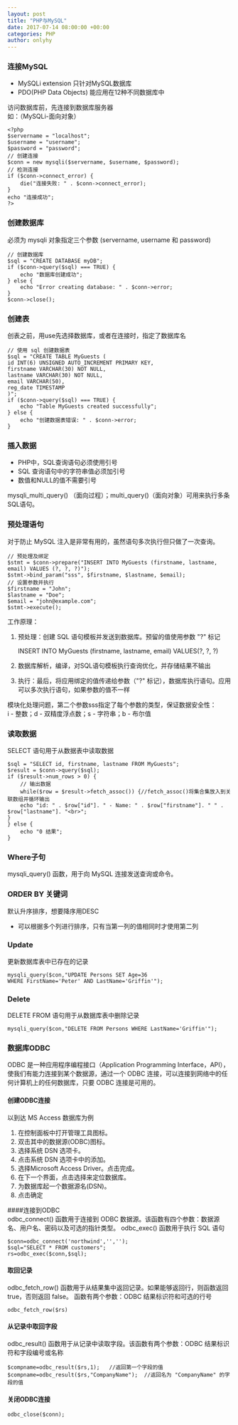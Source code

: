 ```yaml
---
layout: post
title: "PHP与MySQL"
date: 2017-07-14 08:00:00 +00:00
categories: PHP
author: onlyhy
---  
```

### 连接MySQL  
* MySQLi extension  只针对MySQL数据库
* PDO(PHP Data Objects)  能应用在12种不同数据库中

访问数据库前，先连接到数据库服务器  
如：（MySQLi-面向对象）

    <?php
    $servername = "localhost";
    $username = "username";
    $password = "password";
    // 创建连接
    $conn = new mysqli($servername, $username, $password);   
    // 检测连接
    if ($conn->connect_error) {
        die("连接失败: " . $conn->connect_error);
    } 
    echo "连接成功";
    ?>  

### 创建数据库  
必须为 mysqli 对象指定三个参数 (servername, username 和 password)  

    // 创建数据库
    $sql = "CREATE DATABASE myDB";
    if ($conn->query($sql) === TRUE) {
        echo "数据库创建成功";
    } else {
        echo "Error creating database: " . $conn->error;
    }
    $conn->close();  



### 创建表  
创表之前，用use先选择数据库，或者在连接时，指定了数据库名

    // 使用 sql 创建数据表
    $sql = "CREATE TABLE MyGuests (
    id INT(6) UNSIGNED AUTO_INCREMENT PRIMARY KEY, 
    firstname VARCHAR(30) NOT NULL,
    lastname VARCHAR(30) NOT NULL,
    email VARCHAR(50),
    reg_date TIMESTAMP
    )";
    if ($conn->query($sql) === TRUE) {
        echo "Table MyGuests created successfully";
    } else {
        echo "创建数据表错误: " . $conn->error;
    }  

### 插入数据  
* PHP中，SQL查询语句必须使用引号
* SQL 查询语句中的字符串值必须加引号
* 数值和NULL的值不需要引号  

mysqli_multi_query() （面向过程）；multi_query()（面向对象）可用来执行多条SQL语句。  

### 预处理语句  
对于防止 MySQL 注入是非常有用的，虽然语句多次执行但只做了一次查询。

    // 预处理及绑定
    $stmt = $conn->prepare("INSERT INTO MyGuests (firstname, lastname, email) VALUES (?, ?, ?)");
    $stmt->bind_param("sss", $firstname, $lastname, $email);
    // 设置参数并执行
    $firstname = "John";
    $lastname = "Doe";
    $email = "john@example.com";
    $stmt->execute();
 
工作原理：
1. 预处理：创建 SQL 语句模板并发送到数据库。预留的值使用参数 "?" 标记

    INSERT INTO MyGuests (firstname, lastname, email) VALUES(?, ?, ?)

2. 数据库解析，编译，对SQL语句模板执行查询优化，并存储结果不输出
3. 执行：最后，将应用绑定的值传递给参数（"?" 标记），数据库执行语句。应用可以多次执行语句，如果参数的值不一样


模块化处理问题，第二个参数sss指定了每个参数的类型，保证数据安全性：  
i - 整数；d - 双精度浮点数；s - 字符串；b - 布尔值  

### 读取数据  
SELECT 语句用于从数据表中读取数据

    $sql = "SELECT id, firstname, lastname FROM MyGuests";
    $result = $conn->query($sql);
    if ($result->num_rows > 0) {
        // 输出数据
        while($row = $result->fetch_assoc()) {//fetch_assoc()将集合集放入到关联数组并循环输出
        echo "id: " . $row["id"]. " - Name: " . $row["firstname"]. " " . $row["lastname"]. "<br>";
    }
    } else {
        echo "0 结果";
    }

### Where子句 
mysqli_query() 函数，用于向 MySQL 连接发送查询或命令。  

### ORDER BY 关键词  
默认升序排序，想要降序用DESC
* 可以根据多个列进行排序，只有当第一列的值相同时才使用第二列  

### Update
更新数据库表中已存在的记录  

    mysqli_query($con,"UPDATE Persons SET Age=36
    WHERE FirstName='Peter' AND LastName='Griffin'");  

### Delete  
DELETE FROM 语句用于从数据库表中删除记录  

    mysqli_query($con,"DELETE FROM Persons WHERE LastName='Griffin'");  

### 数据库ODBC
ODBC 是一种应用程序编程接口（Application Programming Interface，API），使我们有能力连接到某个数据源，通过一个 ODBC 连接，可以连接到网络中的任何计算机上的任何数据库，只要 ODBC 连接是可用的。  

#### 创建ODBC连接  
以到达 MS Access 数据库为例  
1. 在控制面板中打开管理工具图标。
2. 双击其中的数据源(ODBC)图标。
3. 选择系统 DSN 选项卡。
4. 点击系统 DSN 选项卡中的添加。
5. 选择Microsoft Access Driver。点击完成。
6. 在下一个界面，点击选择来定位数据库。
7. 为数据库起一个数据源名(DSN)。
8. 点击确定  

####连接到ODBC  
odbc_connect() 函数用于连接到 ODBC 数据源。该函数有四个参数：数据源名、用户名、密码以及可选的指针类型。
odbc_exec() 函数用于执行 SQL 语句  

    $conn=odbc_connect('northwind','','');
    $sql="SELECT * FROM customers";
    rs=odbc_exec($conn,$sql);

#### 取回记录  
odbc_fetch_row() 函数用于从结果集中返回记录。如果能够返回行，则函数返回 true，否则返回 false。
函数有两个参数：ODBC 结果标识符和可选的行号  

    odbc_fetch_row($rs)  

#### 从记录中取回字段  
odbc_result() 函数用于从记录中读取字段。该函数有两个参数：ODBC 结果标识符和字段编号或名称  

    $compname=odbc_result($rs,1);   //返回第一个字段的值
    $compname=odbc_result($rs,"CompanyName");  //返回名为 "CompanyName" 的字段的值

#### 关闭ODBC连接  

    odbc_close($conn);



